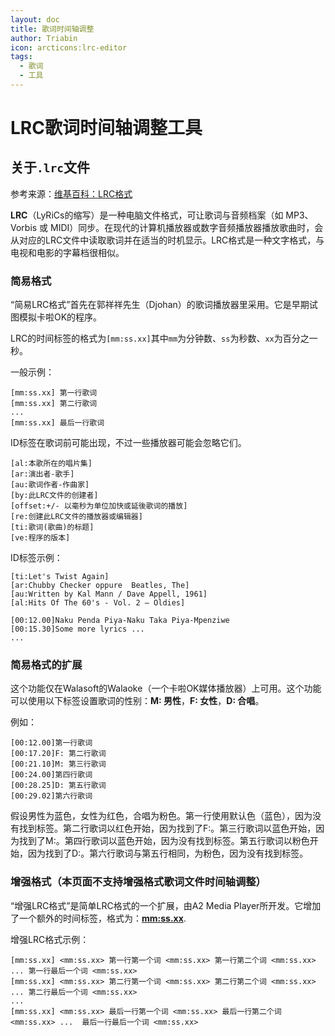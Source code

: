 ```yaml
---
layout: doc
title: 歌词时间轴调整
author: Triabin
icon: arcticons:lrc-editor
tags:
  - 歌词
  - 工具
---
```


# LRC歌词时间轴调整工具

<script setup>
import LyricAdjuster from '../.vitepress/components/LyricAdjuster.vue';
</script>

<LyricAdjuster/>

## 关于`.lrc`文件

参考来源：[维基百科：LRC格式](https://zh.wikipedia.org/wiki/LRC%E6%A0%BC%E5%BC%8F)

**LRC**（LyRiCs的缩写）是一种电脑文件格式，可让歌词与音频档案（如 MP3、Vorbis 或 MIDI）同步。在现代的计算机播放器或数字音频播放器播放歌曲时，会从对应的LRC文件中读取歌词并在适当的时机显示。LRC格式是一种文字格式，与电视和电影的字幕档很相似。

### 简易格式

“简易LRC格式”首先在郭祥祥先生（Djohan）的歌词播放器里采用。它是早期试图模拟卡啦OK的程序。

LRC的时间标签的格式为`[mm:ss.xx]`其中`mm`为分钟数、`ss`为秒数、`xx`为百分之一秒。

一般示例：

```
[mm:ss.xx] 第一行歌词
[mm:ss.xx] 第二行歌词
...
[mm:ss.xx] 最后一行歌词
```
ID标签在歌词前可能出现，不过一些播放器可能会忽略它们。

```
[al:本歌所在的唱片集]
[ar:演出者-歌手]
[au:歌词作者-作曲家]
[by:此LRC文件的创建者]
[offset:+/- 以毫秒为单位加快或延後歌词的播放] 
[re:创建此LRC文件的播放器或编辑器]
[ti:歌词(歌曲)的标题]
[ve:程序的版本]
```

ID标签示例：

```
[ti:Let's Twist Again]
[ar:Chubby Checker oppure  Beatles, The]
[au:Written by Kal Mann / Dave Appell, 1961]
[al:Hits Of The 60's - Vol. 2 – Oldies]

[00:12.00]Naku Penda Piya-Naku Taka Piya-Mpenziwe
[00:15.30]Some more lyrics ...
...
```

### 简易格式的扩展

这个功能仅在Walasoft的Walaoke（一个卡啦OK媒体播放器）上可用。这个功能可以使用以下标签设置歌词的性别：**M: 男性**，**F: 女性**，**D: 合唱**。

例如：

```
[00:12.00]第一行歌词
[00:17.20]F: 第二行歌词
[00:21.10]M: 第三行歌词
[00:24.00]第四行歌词
[00:28.25]D: 第五行歌词
[00:29.02]第六行歌词
```

假设男性为蓝色，女性为红色，合唱为粉色。第一行使用默认色（蓝色），因为没有找到标签。第二行歌词以红色开始，因为找到了F:。第三行歌词以蓝色开始，因为找到了M:。第四行歌词以蓝色开始，因为没有找到标签。第五行歌词以粉色开始，因为找到了D:。第六行歌词与第五行相同，为粉色，因为没有找到标签。

### 增强格式（本页面不支持增强格式歌词文件时间轴调整）

“增强LRC格式”是简单LRC格式的一个扩展，由A2 Media Player所开发。它增加了一个额外的时间标签，格式为：**<mm:ss.xx>**.

增强LRC格式示例：

```
[mm:ss.xx] <mm:ss.xx> 第一行第一个词 <mm:ss.xx> 第一行第二个词 <mm:ss.xx> ... 第一行最后一个词 <mm:ss.xx>
[mm:ss.xx] <mm:ss.xx> 第二行第一个词 <mm:ss.xx> 第二行第二个词 <mm:ss.xx> ... 第二行最后一个词 <mm:ss.xx>
...
[mm:ss.xx] <mm:ss.xx> 最后一行第一个词 <mm:ss.xx> 最后一行第二个词 <mm:ss.xx> ...  最后一行最后一个词 <mm:ss.xx>
```
